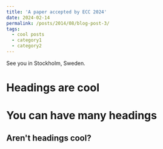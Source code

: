 ```yaml
---
title: 'A paper accepted by ECC 2024'
date: 2024-02-14
permalink: /posts/2014/08/blog-post-3/
tags:
  - cool posts
  - category1
  - category2
---
```


See you in Stockholm, Sweden. 

Headings are cool
======

You can have many headings
======

Aren't headings cool?
------
